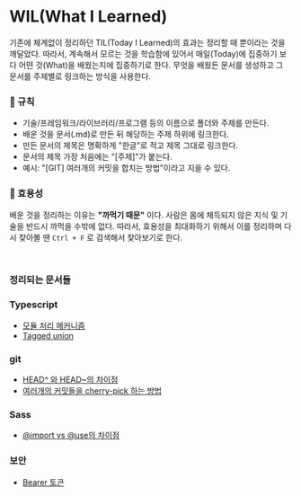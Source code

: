 # WIL(What I Learned)

기존에 체계없이 정리하던 TIL(Today I Learned)의 효과는 정리할 때 뿐이라는 것을 깨달았다. 따라서, 계속해서 모르는 것을 학습함에 있어서 매일(Today)에 집중하기 보다 어떤 것(What)을 배웠는지에 집중하기로 한다. 무엇을 배웠든 문서를 생성하고 그 문서를 주제별로 링크하는 방식을 사용한다.

### :book: 규칙

* 기술/프레임워크/라이브러리/프로그램 등의 이름으로 폴더와 주제를 만든다.
* 배운 것을 문서(.md)로 만든 뒤 해당하는 주제 하위에 링크한다.
* 만든 문서의 제목은 명확하게 "한글"로 적고 제목 그대로 링크한다.
* 문서의 제목 가장 처음에는 "[주제]"가 붙는다.
* 예시: "[GIT] 여러개의 커밋을 합치는 방법"이라고 지을 수 있다.

### :thinking: 효용성

배운 것을 정리하는 이유는 **"까먹기 때문"** 이다. 사람은 몸에 체득되지 않은 지식 및 기술을 반드시 까먹을 수밖에 없다. 따라서, 효용성을 최대화하기 위해서 이를 정리하며 다시 찾아볼 땐 `Ctrl + F` 로 검색해서 찾아보기로 한다.

<br>

### 정리되는 문서들

### Typescript

* [모듈 처리 메커니즘](./typescript/module-resolution.md)
* [Tagged union](./typescript/tagged-union.md)

### git

* [HEAD^ 와 HEAD~의 차이점](./git/head-caret-tilde.md)
* [여러개의 커밋들을 cherry-pick 하는 방법](./git/cherry-pick-range.md)

### Sass

* [@import vs @use의 차이점](./sass/import-use.md)

### 보안

* [Bearer 토큰](./보안/bearer-token.md)

